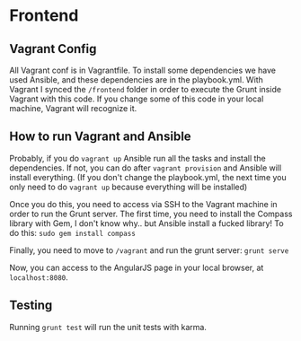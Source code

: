 # Frontend

## Vagrant Config

All Vagrant conf is in Vagrantfile. To install some dependencies we have used Ansible, and these dependencies are in the playbook.yml.
With Vagrant I synced the `/frontend` folder in order to execute the Grunt inside Vagrant with this code. If you change some of this code in your local machine, Vagrant will recognize it.

## How to run Vagrant and Ansible

Probably, if you do `vagrant up` Ansible run all the tasks and install the dependencies.
If not, you can do after `vagrant provision` and Ansible will install everything.
(If you don't change the playbook.yml, the next time you only need to do `vagrant up` because everything will be installed)

Once you do this, you need to access via SSH to the Vagrant machine in order to run the Grunt server.
The first time, you need to install the Compass library with Gem, I don't know why.. but Ansible install a fucked library!
To do this: `sudo gem install compass`

Finally, you need to move to `/vagrant` and run the grunt server:
`grunt serve`

Now, you can access to the AngularJS page in your local browser, at `localhost:8080`.

## Testing

Running `grunt test` will run the unit tests with karma.
